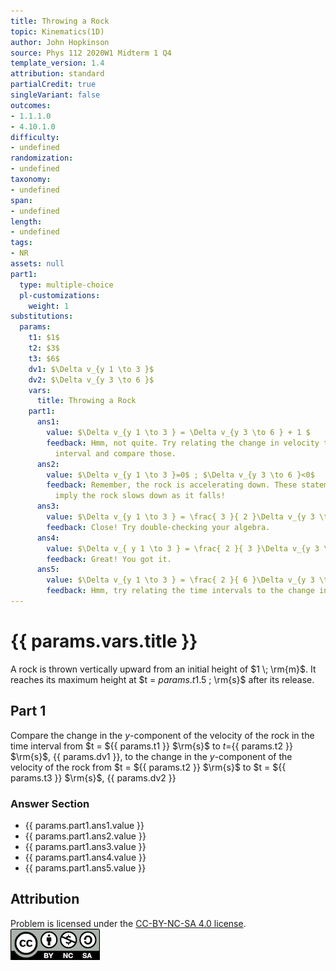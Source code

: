 ```yaml
---
title: Throwing a Rock
topic: Kinematics(1D)
author: John Hopkinson
source: Phys 112 2020W1 Midterm 1 Q4
template_version: 1.4
attribution: standard
partialCredit: true
singleVariant: false
outcomes:
- 1.1.1.0
- 4.10.1.0
difficulty:
- undefined
randomization:
- undefined
taxonomy:
- undefined
span:
- undefined
length:
- undefined
tags:
- NR
assets: null
part1:
  type: multiple-choice
  pl-customizations:
    weight: 1
substitutions:
  params:
    t1: $1$
    t2: $3$
    t3: $6$
    dv1: $\Delta v_{y 1 \to 3 }$
    dv2: $\Delta v_{y 3 \to 6 }$
    vars:
      title: Throwing a Rock
    part1:
      ans1:
        value: $\Delta v_{y 1 \to 3 } = \Delta v_{y 3 \to 6 } + 1 $
        feedback: Hmm, not quite. Try relating the change in velocity to the time
          interval and compare those.
      ans2:
        value: $\Delta v_{y 1 \to 3 }=0$ ; $\Delta v_{y 3 \to 6 }<0$
        feedback: Remember, the rock is accelerating down. These statements would
          imply the rock slows down as it falls!
      ans3:
        value: $\Delta v_{y 1 \to 3 } = \frac{ 3 }{ 2 }\Delta v_{y 3 \to 6 }$
        feedback: Close! Try double-checking your algebra.
      ans4:
        value: $\Delta v_{ y 1 \to 3 } = \frac{ 2 }{ 3 }\Delta v_{y 3 \to 6 }$
        feedback: Great! You got it.
      ans5:
        value: $\Delta v_{y 1 \to 3 } = \frac{ 2 }{ 6 }\Delta v_{y 3 \to 6 }$
        feedback: Hmm, try relating the time intervals to the change in velocity.
---
```

# {{ params.vars.title }}
A rock is thrown vertically upward from an initial height of $1 \; \rm{m}$. It reaches its maximum height at $t = ${{ params.t1 }}$.5 \; \rm{s}$ after its release.

## Part 1

Compare the change in the $y$-component of the velocity of the rock in the time interval from $t = ${{ params.t1 }} $\rm{s}$ to $t =${{ params.t2 }} $\rm{s}$, {{ params.dv1 }}, to the change in the $y$-component of the velocity of the rock from $t = ${{ params.t2 }} $\rm{s}$ to $t = ${{ params.t3 }} $\rm{s}$, {{ params.dv2 }}

### Answer Section

- {{ params.part1.ans1.value }}
- {{ params.part1.ans2.value }}
- {{ params.part1.ans3.value }}
- {{ params.part1.ans4.value }}
- {{ params.part1.ans5.value }}

## Attribution

Problem is licensed under the [CC-BY-NC-SA 4.0 license](https://creativecommons.org/licenses/by-nc-sa/4.0/).<br> ![The Creative Commons 4.0 license requiring attribution-BY, non-commercial-NC, and share-alike-SA license.](https://raw.githubusercontent.com/firasm/bits/master/by-nc-sa.png)